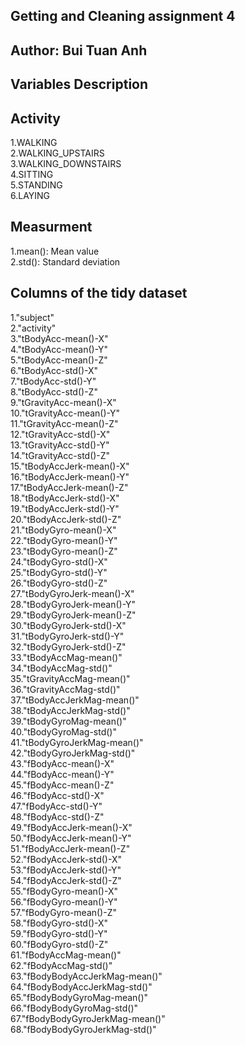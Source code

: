 ## Getting and Cleaning assignment 4
## Author: Bui Tuan Anh
## Variables Description

## Activity
1.WALKING  
2.WALKING_UPSTAIRS  
3.WALKING_DOWNSTAIRS  
4.SITTING  
5.STANDING  
6.LAYING  

## Measurment
1.mean(): Mean value  
2.std(): Standard deviation  

## Columns of the tidy dataset
1."subject"  
2."activity"  
3."tBodyAcc-mean()-X"  
4."tBodyAcc-mean()-Y"  
5."tBodyAcc-mean()-Z"  
6."tBodyAcc-std()-X"  
7."tBodyAcc-std()-Y"  
8."tBodyAcc-std()-Z"  
9."tGravityAcc-mean()-X"  
10."tGravityAcc-mean()-Y"  
11."tGravityAcc-mean()-Z"  
12."tGravityAcc-std()-X"  
13."tGravityAcc-std()-Y"  
14."tGravityAcc-std()-Z"  
15."tBodyAccJerk-mean()-X"  
16."tBodyAccJerk-mean()-Y"  
17."tBodyAccJerk-mean()-Z"  
18."tBodyAccJerk-std()-X"  
19."tBodyAccJerk-std()-Y"  
20."tBodyAccJerk-std()-Z"  
21."tBodyGyro-mean()-X"  
22."tBodyGyro-mean()-Y"  
23."tBodyGyro-mean()-Z"  
24."tBodyGyro-std()-X"  
25."tBodyGyro-std()-Y"  
26."tBodyGyro-std()-Z"  
27."tBodyGyroJerk-mean()-X"  
28."tBodyGyroJerk-mean()-Y"  
29."tBodyGyroJerk-mean()-Z"  
30."tBodyGyroJerk-std()-X"  
31."tBodyGyroJerk-std()-Y"  
32."tBodyGyroJerk-std()-Z"  
33."tBodyAccMag-mean()"  
34."tBodyAccMag-std()"  
35."tGravityAccMag-mean()"  
36."tGravityAccMag-std()"  
37."tBodyAccJerkMag-mean()"  
38."tBodyAccJerkMag-std()"  
39."tBodyGyroMag-mean()"  
40."tBodyGyroMag-std()"  
41."tBodyGyroJerkMag-mean()"  
42."tBodyGyroJerkMag-std()"  
43."fBodyAcc-mean()-X"  
44."fBodyAcc-mean()-Y"  
45."fBodyAcc-mean()-Z"  
46."fBodyAcc-std()-X"  
47."fBodyAcc-std()-Y"  
48."fBodyAcc-std()-Z"  
49."fBodyAccJerk-mean()-X"  
50."fBodyAccJerk-mean()-Y"  
51."fBodyAccJerk-mean()-Z"  
52."fBodyAccJerk-std()-X"  
53."fBodyAccJerk-std()-Y"  
54."fBodyAccJerk-std()-Z"  
55."fBodyGyro-mean()-X"  
56."fBodyGyro-mean()-Y"  
57."fBodyGyro-mean()-Z"  
58."fBodyGyro-std()-X"  
59."fBodyGyro-std()-Y"  
60."fBodyGyro-std()-Z"  
61."fBodyAccMag-mean()"  
62."fBodyAccMag-std()"  
63."fBodyBodyAccJerkMag-mean()"  
64."fBodyBodyAccJerkMag-std()"  
65."fBodyBodyGyroMag-mean()"  
66."fBodyBodyGyroMag-std()"  
67."fBodyBodyGyroJerkMag-mean()"  
68."fBodyBodyGyroJerkMag-std()"  